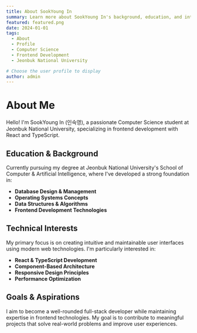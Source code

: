 ```yaml
---
title: About SookYoung In
summary: Learn more about SookYoung In's background, education, and interests in computer science and frontend development.
featured: featured.png
date: 2024-01-01
tags:
  - About
  - Profile
  - Computer Science
  - Frontend Development
  - Jeonbuk National University

# Choose the user profile to display
author: admin
---
```


# About Me

<div class="justify-text">
Hello! I'm SookYoung In (인숙영), a passionate Computer Science student at Jeonbuk National University, specializing in frontend development with React and TypeScript.
</div>

## Education & Background

<div class="justify-text">
Currently pursuing my degree at Jeonbuk National University's School of Computer & Artificial Intelligence, where I've developed a strong foundation in:
</div>

- **Database Design & Management**
- **Operating Systems Concepts**
- **Data Structures & Algorithms**
- **Frontend Development Technologies**

## Technical Interests

<div class="justify-text">
My primary focus is on creating intuitive and maintainable user interfaces using modern web technologies. I'm particularly interested in:
</div>

- **React & TypeScript Development**
- **Component-Based Architecture**
- **Responsive Design Principles**
- **Performance Optimization**

## Goals & Aspirations

<div class="justify-text">
I aim to become a well-rounded full-stack developer while maintaining expertise in frontend technologies. My goal is to contribute to meaningful projects that solve real-world problems and improve user experiences.
</div>
